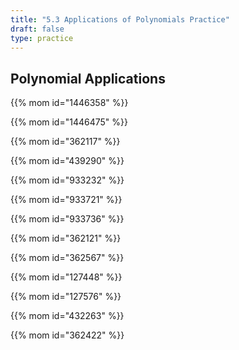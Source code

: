 ```yaml
---
title: "5.3 Applications of Polynomials Practice"
draft: false
type: practice
---
```


## Polynomial Applications

{{% mom id="1446358" %}}

{{% mom id="1446475" %}}

{{% mom id="362117" %}}

{{% mom id="439290" %}}

{{% mom id="933232" %}}

{{% mom id="933721" %}}

{{% mom id="933736" %}}

{{% mom id="362121" %}}

{{% mom id="362567" %}}

{{% mom id="127448" %}}

{{% mom id="127576" %}}

{{% mom id="432263" %}}

{{% mom id="362422" %}}